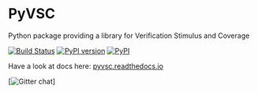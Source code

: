 # PyVSC
Python package providing a library for Verification Stimulus and Coverage

[![Build Status](https://dev.azure.com/mballance/fvutils/_apis/build/status/fvutils.py-vsc?branchName=master)](https://dev.azure.com/mballance/fvutils/_build/latest?definitionId=13&branchName=master)
[![PyPI version](https://badge.fury.io/py/pyvsc.svg)](https://badge.fury.io/py/pyvsc)
[![PyPI](https://img.shields.io/pypi/dm/pyvsc.svg?label=PyPI%20downloads)](https://pypi.org/project/pyvsc/)

Have a look at docs here: [pyvsc.readthedocs.io](https://pyvsc.readthedocs.io)

[![Gitter chat](https://badges.gitter.im/fvutils/pyvsc.png)]
